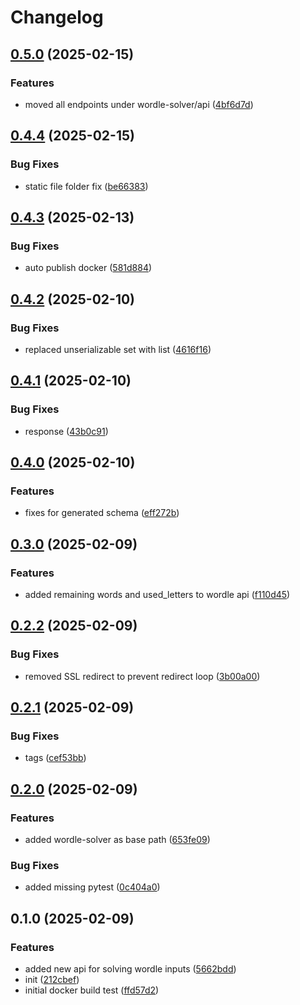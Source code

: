 # Changelog

## [0.5.0](https://github.com/fmakdemir/fwordlesolver-api/compare/v0.4.4...v0.5.0) (2025-02-15)


### Features

* moved all endpoints under wordle-solver/api ([4bf6d7d](https://github.com/fmakdemir/fwordlesolver-api/commit/4bf6d7d870203cb0cc4879d441e08d1e390fb526))

## [0.4.4](https://github.com/fmakdemir/fwordlesolver-api/compare/v0.4.3...v0.4.4) (2025-02-15)


### Bug Fixes

* static file folder fix ([be66383](https://github.com/fmakdemir/fwordlesolver-api/commit/be66383d4bf6434d0d96574c46ce0d2f7c3617f1))

## [0.4.3](https://github.com/fmakdemir/fwordlesolver-api/compare/v0.4.2...v0.4.3) (2025-02-13)


### Bug Fixes

* auto publish docker ([581d884](https://github.com/fmakdemir/fwordlesolver-api/commit/581d8846228457c1a1c2ca0414351b07057f6c4c))

## [0.4.2](https://github.com/fmakdemir/fwordlesolver-api/compare/v0.4.1...v0.4.2) (2025-02-10)


### Bug Fixes

* replaced unserializable set with list ([4616f16](https://github.com/fmakdemir/fwordlesolver-api/commit/4616f1618fb05eaedccfb8fdf5afd7495b71b812))

## [0.4.1](https://github.com/fmakdemir/fwordlesolver-api/compare/v0.4.0...v0.4.1) (2025-02-10)


### Bug Fixes

* response ([43b0c91](https://github.com/fmakdemir/fwordlesolver-api/commit/43b0c9156d708b1c56568e0d6a02cab3c8e5c914))

## [0.4.0](https://github.com/fmakdemir/fwordlesolver-api/compare/v0.3.0...v0.4.0) (2025-02-10)


### Features

* fixes for generated schema ([eff272b](https://github.com/fmakdemir/fwordlesolver-api/commit/eff272b0856d9c4d7c9c85808bd96ff023f8c193))

## [0.3.0](https://github.com/fmakdemir/fwordlesolver-api/compare/v0.2.2...v0.3.0) (2025-02-09)


### Features

* added remaining words and used_letters to wordle api ([f110d45](https://github.com/fmakdemir/fwordlesolver-api/commit/f110d459a267d3cf84a6aa9e2994c5ad38045d8c))

## [0.2.2](https://github.com/fmakdemir/fwordlesolver-api/compare/v0.2.1...v0.2.2) (2025-02-09)


### Bug Fixes

* removed SSL redirect to prevent redirect loop ([3b00a00](https://github.com/fmakdemir/fwordlesolver-api/commit/3b00a00ca29f387ae3ae3b8dbe785b07f113dae8))

## [0.2.1](https://github.com/fmakdemir/fwordlesolver-api/compare/v0.2.0...v0.2.1) (2025-02-09)


### Bug Fixes

* tags ([cef53bb](https://github.com/fmakdemir/fwordlesolver-api/commit/cef53bb607347d391885b3f2fec521c0855fb54b))

## [0.2.0](https://github.com/fmakdemir/fwordlesolver-api/compare/v0.1.0...v0.2.0) (2025-02-09)


### Features

* added wordle-solver as base path ([653fe09](https://github.com/fmakdemir/fwordlesolver-api/commit/653fe092b0d8c26a9e645fa35c719b335954897b))


### Bug Fixes

* added missing pytest ([0c404a0](https://github.com/fmakdemir/fwordlesolver-api/commit/0c404a07e747779a944246b9b812120db659e81c))

## 0.1.0 (2025-02-09)


### Features

* added new api for solving wordle inputs ([5662bdd](https://github.com/fmakdemir/fwordlesolver-api/commit/5662bdd783a431289997f265a28b3a411bdc24bd))
* init ([212cbef](https://github.com/fmakdemir/fwordlesolver-api/commit/212cbef8fcea9b26b150529aa8052526380c156f))
* initial docker build test ([ffd57d2](https://github.com/fmakdemir/fwordlesolver-api/commit/ffd57d2344bed02d4ebbeda45bcad5aa1de2c069))
